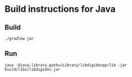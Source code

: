 # Build instructions for Java

## Build

    ./gradlew jar

## Run

    java -Djava.library.path=/Library/libdigidocpp/lib -jar build/libs/libdigidoc.jar